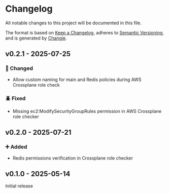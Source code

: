 # Changelog

All notable changes to this project will be documented in this file.

The format is based on [Keep a Changelog](https://keepachangelog.com/en/1.0.0), adheres to [Semantic Versioning](https://semver.org/spec/v2.0.0.html),
and is generated by [Changie](https://github.com/miniscruff/changie).

## v0.2.1 - 2025-07-25

### 🔧 Changed

- Allow custom naming for main and Redis policies during AWS Crossplane role check

### 🪲 Fixed

- Missing ec2:ModifySecurityGroupRules permission in AWS Crossplane role checker

## v0.2.0 - 2025-07-21

### ➕ Added

- Redis permissions verification in Crossplane role checker

## v0.1.0 - 2025-05-14

Initial release

